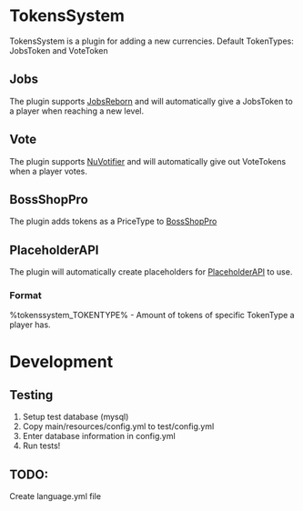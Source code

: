 # TokensSystem
TokensSystem is a plugin for adding a new currencies.
Default TokenTypes: JobsToken and VoteToken

## Jobs
The plugin supports [JobsReborn](https://www.spigotmc.org/resources/jobs-reborn.4216/) and will automatically give a JobsToken to a player when reaching a new level.

## Vote
The plugin supports [NuVotifier](https://www.spigotmc.org/resources/nuvotifier.13449/) and will automatically give out VoteTokens when a player votes.

## BossShopPro
The plugin adds tokens as a PriceType to [BossShopPro](https://www.spigotmc.org/resources/bossshoppro-the-most-powerful-chest-gui-shop-menu-plugin.222/)

## PlaceholderAPI
The plugin will automatically create placeholders for [PlaceholderAPI](https://www.spigotmc.org/resources/placeholderapi.6245/) to use.
### Format
%tokenssystem_TOKENTYPE% - Amount of tokens of specific TokenType a player has.

# Development
## Testing
1. Setup test database (mysql)
2. Copy main/resources/config.yml to test/config.yml
3. Enter database information in config.yml
4. Run tests!

## TODO:
Create language.yml file